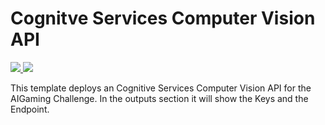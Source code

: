 # Cognitve Services Computer Vision API

<a href="https://portal.azure.com/#create/Microsoft.Template/uri/https://github.com/leestott/Aigaming/aigaming.json" target="_blank">
<img src="https://github.com/leestott/Aigaming/blob/master/Images/deploytoazure.png"/>
</a>
<a href="http://armviz.io/#/?load=https://github.com/leestott/Aigaming/aigaming.json" target="_blank">
<img src="https://github.com/leestott/Aigaming/blob/master/Images/visualizebutton.png"/>
</a>

This template deploys an Cognitive Services Computer Vision API for the AIGaming Challenge.
In the outputs section it will show the Keys and the Endpoint.